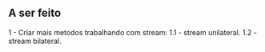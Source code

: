 ## A ser feito

1 - Criar mais metodos trabalhando com stream:
1.1 - stream unilateral.
1.2 - stream bilateral.